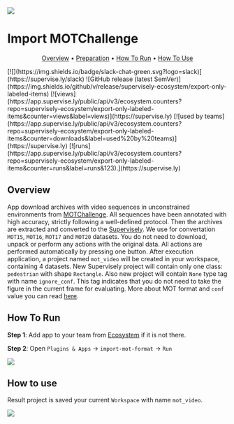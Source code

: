 <img src="https://i.imgur.com/DLlZIes.png"/>


# Import MOTChallenge


<p align="center">
  <a href="#Overview">Overview</a> •
  <a href="#Preparation">Preparation</a> •
  <a href="#How-To-Run">How To Run</a> •
  <a href="#How-To-Use">How To Use</a>
</p>
[![](https://img.shields.io/badge/slack-chat-green.svg?logo=slack)](https://supervise.ly/slack)
![GitHub release (latest SemVer)](https://img.shields.io/github/v/release/supervisely-ecosystem/export-only-labeled-items)
[![views](https://app.supervise.ly/public/api/v3/ecosystem.counters?repo=supervisely-ecosystem/export-only-labeled-items&counter=views&label=views)](https://supervise.ly)
[![used by teams](https://app.supervise.ly/public/api/v3/ecosystem.counters?repo=supervisely-ecosystem/export-only-labeled-items&counter=downloads&label=used%20by%20teams)](https://supervise.ly)
[![runs](https://app.supervise.ly/public/api/v3/ecosystem.counters?repo=supervisely-ecosystem/export-only-labeled-items&counter=runs&label=runs&123).](https://supervise.ly)

</div>

## Overview

App download archives with video sequences in unconstrained environments from [MOTChallenge](https://motchallenge.net/). All sequences have been annotated with high accuracy, strictly following a well-defined protocol. Then the archives are extracted and converted to the [Supervisely](https://app.supervise.ly). We use for convertation `MOT15`, `MOT16`, `MOT17` and `MOT20` datasets. You do not need to download, unpack or perform any actions with the original data. All actions are performed automatically by pressing one button. After execution application, a project named `mot_video` will be created in your workspace, containing 4 datasets. New Supervisely project will contain only one class: `pedestrian` with shape `Rectangle`. Also new project will contain `None` type tag with name `ignore_conf`. This tag indicates that you do not need to take the figure in the current frame for evaluating. More about MOT format and `conf` value you can read [here](https://motchallenge.net/instructions/).



## How To Run 
**Step 1**: Add app to your team from [Ecosystem](https://ecosystem.supervise.ly/apps/import-mot-format) if it is not there.

**Step 2**: Open `Plugins & Apps` -> `import-mot-format` -> `Run` 

<img src="https://i.imgur.com/FVrbqSn.png"/>


## How to use
Result project is saved your current `Workspace` with name `mot_video`.

<img src="https://i.imgur.com/b0hafY5.png"/>